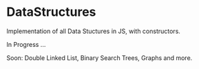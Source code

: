 # DataStructures
Implementation of all Data Stuctures in JS, with constructors.

In Progress ...

Soon:
Double Linked List, Binary Search Trees, Graphs and more.
